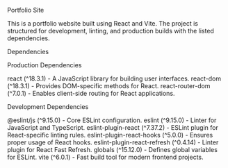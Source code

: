 Portfolio Site

This is a portfolio website built using React and Vite. The project is structured for development, linting, and production builds with the listed dependencies.

Dependencies

Production Dependencies

react (^18.3.1) - A JavaScript library for building user interfaces.
react-dom (^18.3.1) - Provides DOM-specific methods for React.
react-router-dom (^7.0.1) - Enables client-side routing for React applications.

Development Dependencies

@eslint/js (^9.15.0) - Core ESLint configuration.
eslint (^9.15.0) - Linter for JavaScript and TypeScript.
eslint-plugin-react (^7.37.2) - ESLint plugin for React-specific linting rules.
eslint-plugin-react-hooks (^5.0.0) - Ensures proper usage of React hooks.
eslint-plugin-react-refresh (^0.4.14) - Linter plugin for React Fast Refresh.
globals (^15.12.0) - Defines global variables for ESLint.
vite (^6.0.1) - Fast build tool for modern frontend projects.
